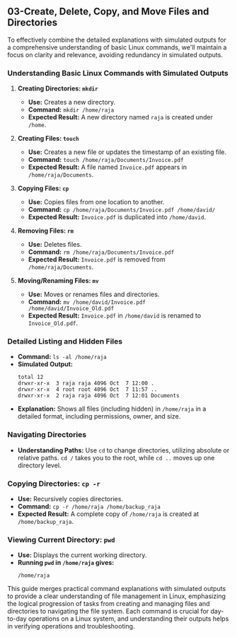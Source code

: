 ## 03-Create, Delete, Copy, and Move Files and Directories

To effectively combine the detailed explanations with simulated outputs for a comprehensive understanding of basic Linux commands, we'll maintain a focus on clarity and relevance, avoiding redundancy in simulated outputs.

### Understanding Basic Linux Commands with Simulated Outputs

1. **Creating Directories: `mkdir`**
   - **Use:** Creates a new directory.
   - **Command:** `mkdir /home/raja`
   - **Expected Result:** A new directory named `raja` is created under `/home`.

2. **Creating Files: `touch`**
   - **Use:** Creates a new file or updates the timestamp of an existing file.
   - **Command:** `touch /home/raja/Documents/Invoice.pdf`
   - **Expected Result:** A file named `Invoice.pdf` appears in `/home/raja/Documents`.

3. **Copying Files: `cp`**
   - **Use:** Copies files from one location to another.
   - **Command:** `cp /home/raja/Documents/Invoice.pdf /home/david/`
   - **Expected Result:** `Invoice.pdf` is duplicated into `/home/david`.

4. **Removing Files: `rm`**
   - **Use:** Deletes files.
   - **Command:** `rm /home/raja/Documents/Invoice.pdf`
   - **Expected Result:** `Invoice.pdf` is removed from `/home/raja/Documents`.

5. **Moving/Renaming Files: `mv`**
   - **Use:** Moves or renames files and directories.
   - **Command:** `mv /home/david/Invoice.pdf /home/david/Invoice_Old.pdf`
   - **Expected Result:** `Invoice.pdf` in `/home/david` is renamed to `Invoice_Old.pdf`.

### Detailed Listing and Hidden Files

- **Command:** `ls -al /home/raja`
- **Simulated Output:**
  ```
  total 12
  drwxr-xr-x  3 raja raja 4096 Oct  7 12:00 .
  drwxr-xr-x  4 root root 4096 Oct  7 11:57 ..
  drwxr-xr-x  2 raja raja 4096 Oct  7 12:01 Documents
  ```
- **Explanation:** Shows all files (including hidden) in `/home/raja` in a detailed format, including permissions, owner, and size.

### Navigating Directories

- **Understanding Paths:** Use `cd` to change directories, utilizing absolute or relative paths. `cd /` takes you to the root, while `cd ..` moves up one directory level.

### Copying Directories: `cp -r`

- **Use:** Recursively copies directories.
- **Command:** `cp -r /home/raja /home/backup_raja`
- **Expected Result:** A complete copy of `/home/raja` is created at `/home/backup_raja`.

### Viewing Current Directory: `pwd`

- **Use:** Displays the current working directory.
- **Running `pwd` in `/home/raja` gives:**
  ```
  /home/raja
  ```

This guide merges practical command explanations with simulated outputs to provide a clear understanding of file management in Linux, emphasizing the logical progression of tasks from creating and managing files and directories to navigating the file system. Each command is crucial for day-to-day operations on a Linux system, and understanding their outputs helps in verifying operations and troubleshooting.